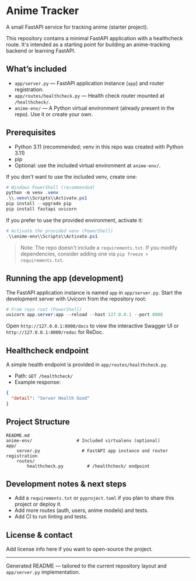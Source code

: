 # Anime Tracker

A small FastAPI service for tracking anime (starter project).

This repository contains a minimal FastAPI application with a healthcheck route. It's intended as a starting point for building an anime-tracking backend or learning FastAPI.

## What’s included

- `app/server.py` — FastAPI application instance (`app`) and router registration.
- `app/routes/healthcheck.py` — Health check router mounted at `/healthcheck/`.
- `anime-env/` — A Python virtual environment (already present in the repo). Use it or create your own.

## Prerequisites

- Python 3.11 (recommended; venv in this repo was created with Python 3.11)
- pip
- Optional: use the included virtual environment at `anime-env/`.

If you don't want to use the included venv, create one:

```powershell
# Windows PowerShell (recommended)
python -m venv .venv
.\\.venv\\Scripts\\Activate.ps1
pip install --upgrade pip
pip install fastapi uvicorn
```

If you prefer to use the provided environment, activate it:

```powershell
# Activate the provided venv (PowerShell)
.\\anime-env\\Scripts\\Activate.ps1
```

> Note: The repo doesn't include a `requirements.txt`. If you modify dependencies, consider adding one via `pip freeze > requirements.txt`.

## Running the app (development)

The FastAPI application instance is named `app` in `app/server.py`.
Start the development server with Uvicorn from the repository root:

```powershell
# From repo root (PowerShell)
uvicorn app.server:app --reload --host 127.0.0.1 --port 8000
```

Open `http://127.0.0.1:8000/docs` to view the interactive Swagger UI or `http://127.0.0.1:8000/redoc` for ReDoc.

## Healthcheck endpoint

A simple health endpoint is provided in `app/routes/healthcheck.py`.

- Path: `GET /healthcheck/`
- Example response:

```json
{
  "detail": "Server Health Good"
}
```

## Project Structure

```
README.md
anime-env/                 # Included virtualenv (optional)
app/
	server.py                # FastAPI app instance and router registration
	routes/
		healthcheck.py         # /healthcheck/ endpoint
```

## Development notes & next steps

- Add a `requirements.txt` or `pyproject.toml` if you plan to share this project or deploy it.
- Add more routes (auth, users, anime models) and tests.
- Add CI to run linting and tests.

## License & contact

Add license info here if you want to open-source the project.

---

Generated README — tailored to the current repository layout and `app/server.py` implementation.

